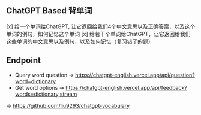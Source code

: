 ## ChatGPT Based 背单词

[x] 给一个单词给ChatGPT, 让它返回给我们4个中文意思以及正确答案，以及这个单词的例句，如何记忆这个单词 
[x] 给若干个单词给ChatGPT，让它返回给我们这些单词的中文意思以及例句，以及如何记忆（复习错了的题）

## Endpoint

* Query word question -> https://chatgpt-english.vercel.app/api/question?word=dictionary
* Get word options -> https://chatgpt-english.vercel.app/api/feedback?words=dictionary,stream


-> https://github.com/liu9293/chatgpt-vocabulary